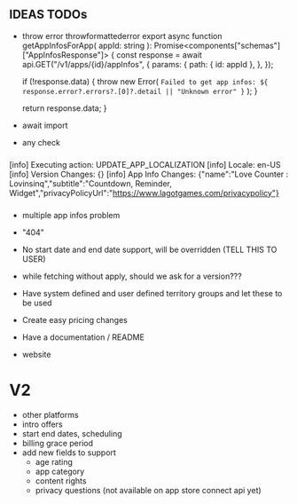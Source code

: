 ## IDEAS TODOs

- throw error throwformattederror
  export async function getAppInfosForApp(
  appId: string
  ): Promise<components["schemas"]["AppInfosResponse"]> {
  const response = await api.GET("/v1/apps/{id}/appInfos", {
  params: {
  path: { id: appId },
  },
  });

  if (!response.data) {
  throw new Error(
  `Failed to get app infos: ${
      response.error?.errors?.[0]?.detail || "Unknown error"
    }`
  );
  }

  return response.data;
  }

- await import
- any check

###

[info] Executing action: UPDATE_APP_LOCALIZATION
[info] Locale: en-US
[info] Version Changes: {}
[info] App Info Changes: {"name":"Love Counter : Lovinsinq","subtitle":"Countdown, Reminder, Widget","privacyPolicyUrl":"https://www.lagotgames.com/privacypolicy"}

###

- multiple app infos problem
- "404"
- No start date and end date support, will be overridden (TELL THIS TO USER)
- while fetching without apply, should we ask for a version???

- Have system defined and user defined territory groups and let these to be used
- Create easy pricing changes
- Have a documentation / README

- website

# V2

- other platforms
- intro offers
- start end dates, scheduling
- billing grace period
- add new fields to support
  - age rating
  - app category
  - content rights
  - privacy questions (not available on app store connect api yet)
